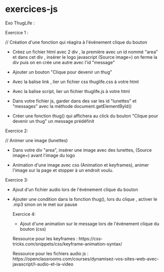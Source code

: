 # exercices-js

<p>Exo ThugLife :</p>


<p>Exercice 1 :</p>

// Création d'une fonction qui réagira à l'événement clique du bouton

<ul>
<li><p>Créez un fichier html avec 2 div , la première avec un id nommé "area" et dans cet div , insérer le logo javascript (Source image=) on ferme la div puis on en crée une autre avec l'id "message"</p></li>
<li><p>Ajouter un bouton "Clique pour devenir un thug"</p></li>
<li><p>Avec la balise link , lier un fichier css thuglife.css à votre html</p></li>
<li><p>Avec la balise script, lier un fichier thuglife.js à votre html</p></li>
<li><p>Dans votre fichier js, garder dans des var les id "lunettes" et "messages" avec la méthode document.getElementById()</p></li>
<li><p>Créer une fonction thug() qui affichera au click du bouton "Clique pour devenir un thug" un message prédéfinit</p></li>
</ul>

<p>Exercice 2:</p>

// Animer une image (lunettes)

<ul>
<li><p>Dans votre div "area", insérer une image avec des lunettes, (Source image=) avant l'image du logo</p></li>
<li><p>Animation d'une image avec css (Animation et keyframes), animer l'image sur la page et stopper à un endroit voulu.</p></li>
</ul>

<p>Exercice 3:</p>
<ul>
<li><p>Ajout d'un fichier audio lors de l'évènement clique du bouton</p></li>
<li><p>Ajouter une condition dans la fonction thug(), lors du clique , activer le .mp3 sinon on le met sur pause</li></p>

<p>Exercice 4:</p>
<ul>
<li><p>Ajout d'une animation sur le message lors de l'évènement clique du bouton (css)</p></li>
</ul>

<p>Ressource pour les keyframes : https://css-tricks.com/snippets/css/keyframe-animation-syntax/ </p>
<p>Ressource pour les fichiers audio js : https://openclassrooms.com/courses/dynamisez-vos-sites-web-avec-javascript/l-audio-et-la-video </p>
